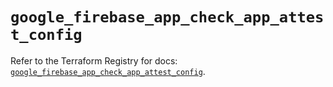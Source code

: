 # `google_firebase_app_check_app_attest_config`

Refer to the Terraform Registry for docs: [`google_firebase_app_check_app_attest_config`](https://registry.terraform.io/providers/hashicorp/google-beta/5.28.0/docs/resources/google_firebase_app_check_app_attest_config).
